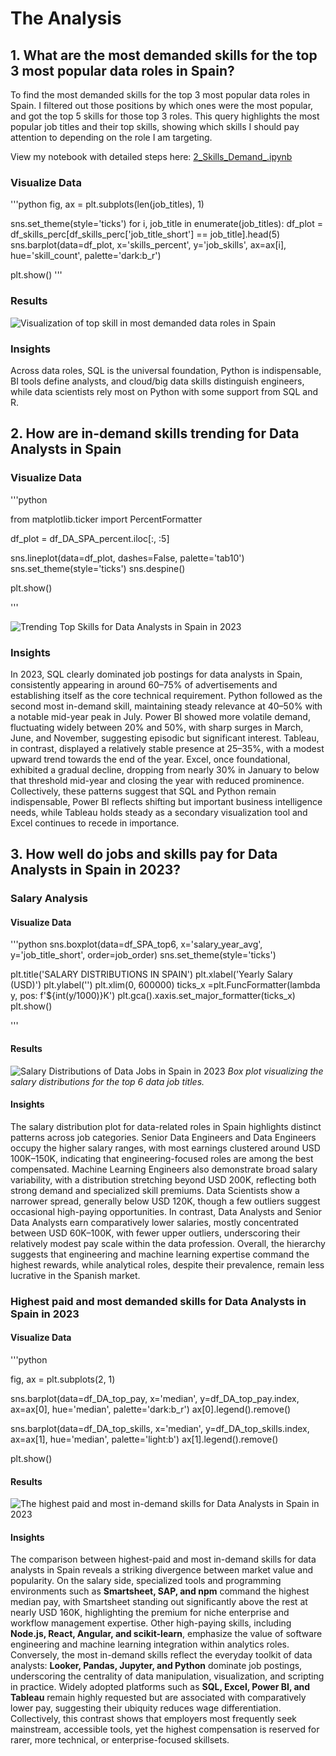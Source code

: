 # The Analysis

## 1. What are the most demanded skills for the top 3 most popular data roles in Spain?

To find the most demanded skills for the top 3 most popular data roles in Spain. I filtered out those positions by which ones were the most popular, and got the top 5 skills for those top 3 roles. This query highlights the most popular job titles and their top skills, showing which skills I should pay attention to depending on the role I am targeting.

View my notebook with detailed steps here: [2_Skills_Demand_.ipynb](3_PROJECT\2_Skills_Demand_.ipynb)

### Visualize Data

'''python
fig, ax = plt.subplots(len(job_titles), 1)

sns.set_theme(style='ticks')
for i, job_title in enumerate(job_titles):
    df_plot = df_skills_perc[df_skills_perc['job_title_short'] == job_title].head(5)
    sns.barplot(data=df_plot, x='skills_percent', y='job_skills', ax=ax[i], hue='skill_count', palette='dark:b_r')

plt.show()
'''

### Results

![Visualization of top skill in most demanded data roles in Spain](images/Top_skills_in_most_demanded_data_roles_.png)


### Insights

Across data roles, SQL is the universal foundation, Python is indispensable, BI tools define analysts, and cloud/big data skills distinguish engineers, while data scientists rely most on Python with some support from SQL and R.



## 2. How are in-demand skills trending for Data Analysts in Spain

### Visualize Data

'''python

from matplotlib.ticker import PercentFormatter

df_plot = df_DA_SPA_percent.iloc[:, :5]

sns.lineplot(data=df_plot, dashes=False, palette='tab10')
sns.set_theme(style='ticks')
sns.despine()

plt.show()

'''

![Trending Top Skills for Data Analysts in Spain in 2023](images/Trending_top_skills_DA_SPA_2023_.png)


### Insights

In 2023, SQL clearly dominated job postings for data analysts in Spain, consistently appearing in around 60–75% of advertisements and establishing itself as the core technical requirement. Python followed as the second most in-demand skill, maintaining steady relevance at 40–50% with a notable mid-year peak in July. Power BI showed more volatile demand, fluctuating widely between 20% and 50%, with sharp surges in March, June, and November, suggesting episodic but significant interest. Tableau, in contrast, displayed a relatively stable presence at 25–35%, with a modest upward trend towards the end of the year. Excel, once foundational, exhibited a gradual decline, dropping from nearly 30% in January to below that threshold mid-year and closing the year with reduced prominence. Collectively, these patterns suggest that SQL and Python remain indispensable, Power BI reflects shifting but important business intelligence needs, while Tableau holds steady as a secondary visualization tool and Excel continues to recede in importance.



## 3. How well do jobs and skills pay for Data Analysts in Spain in 2023?

### Salary Analysis

#### Visualize Data

'''python
sns.boxplot(data=df_SPA_top6, x='salary_year_avg', y='job_title_short', order=job_order)
sns.set_theme(style='ticks')

plt.title('SALARY DISTRIBUTIONS IN SPAIN')
plt.xlabel('Yearly Salary (USD)')
plt.ylabel('')
plt.xlim(0, 600000)
ticks_x =plt.FuncFormatter(lambda y, pos: f'${int(y/1000)}K')
plt.gca().xaxis.set_major_formatter(ticks_x)
plt.show() 

'''

#### Results

![Salary Distributions of Data Jobs in Spain in 2023](images/Salary_Distributions_Spain_.png)
*Box plot visualizing the salary distributions for the top 6 data job titles.*

#### Insights

The salary distribution plot for data-related roles in Spain highlights distinct patterns across job categories. Senior Data Engineers and Data Engineers occupy the higher salary ranges, with most earnings clustered around USD 100K–150K, indicating that engineering-focused roles are among the best compensated. Machine Learning Engineers also demonstrate broad salary variability, with a distribution stretching beyond USD 200K, reflecting both strong demand and specialized skill premiums. Data Scientists show a narrower spread, generally below USD 120K, though a few outliers suggest occasional high-paying opportunities. In contrast, Data Analysts and Senior Data Analysts earn comparatively lower salaries, mostly concentrated between USD 60K–100K, with fewer upper outliers, underscoring their relatively modest pay scale within the data profession. Overall, the hierarchy suggests that engineering and machine learning expertise command the highest rewards, while analytical roles, despite their prevalence, remain less lucrative in the Spanish market.

### Highest paid and most demanded skills for Data Analysts in Spain in 2023

#### Visualize Data

'''python

fig, ax = plt.subplots(2, 1)

sns.barplot(data=df_DA_top_pay, x='median', y=df_DA_top_pay.index, ax=ax[0], hue='median', palette='dark:b_r')
ax[0].legend().remove()

sns.barplot(data=df_DA_top_skills, x='median', y=df_DA_top_skills.index, ax=ax[1], hue='median', palette='light:b')
ax[1].legend().remove()

plt.show() 



#### Results

![The highest paid and most in-demand skills for Data Analysts in Spain in 2023](images/Top_paid_and_top_in-demand_skills_DA_SPA_2023_.png)


#### Insights

The comparison between highest-paid and most in-demand skills for data analysts in Spain reveals a striking divergence between market value and popularity. On the salary side, specialized tools and programming environments such as **Smartsheet, SAP, and npm** command the highest median pay, with Smartsheet standing out significantly above the rest at nearly USD 160K, highlighting the premium for niche enterprise and workflow management expertise. Other high-paying skills, including **Node.js, React, Angular, and scikit-learn**, emphasize the value of software engineering and machine learning integration within analytics roles. Conversely, the most in-demand skills reflect the everyday toolkit of data analysts: **Looker, Pandas, Jupyter, and Python** dominate job postings, underscoring the centrality of data manipulation, visualization, and scripting in practice. Widely adopted platforms such as **SQL, Excel, Power BI, and Tableau** remain highly requested but are associated with comparatively lower pay, suggesting their ubiquity reduces wage differentiation. Collectively, this contrast shows that employers most frequently seek mainstream, accessible tools, yet the highest compensation is reserved for rarer, more technical, or enterprise-focused skillsets.

